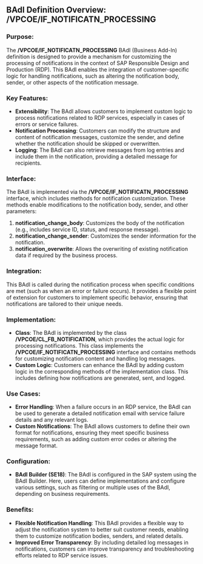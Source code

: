 ## BAdI Definition Overview: **/VPCOE/IF_NOTIFICATN_PROCESSING**

### Purpose:
The **/VPCOE/IF_NOTIFICATN_PROCESSING** BAdI (Business Add-In) definition is designed to provide a mechanism for customizing the processing of notifications in the context of SAP Responsible Design and Production (RDP). This BAdI enables the integration of customer-specific logic for handling notifications, such as altering the notification body, sender, or other aspects of the notification message.

### Key Features:
- **Extensibility**: The BAdI allows customers to implement custom logic to process notifications related to RDP services, especially in cases of errors or service failures.
- **Notification Processing**: Customers can modify the structure and content of notification messages, customize the sender, and define whether the notification should be skipped or overwritten.
- **Logging**: The BAdI can also retrieve messages from log entries and include them in the notification, providing a detailed message for recipients.

### Interface:
The BAdI is implemented via the **/VPCOE/IF_NOTIFICATN_PROCESSING** interface, which includes methods for notification customization. These methods enable modifications to the notification body, sender, and other parameters:
1. **notification_change_body**: Customizes the body of the notification (e.g., includes service ID, status, and response message).
2. **notification_change_sender**: Customizes the sender information for the notification.
3. **notification_overwrite**: Allows the overwriting of existing notification data if required by the business process.

### Integration:
This BAdI is called during the notification process when specific conditions are met (such as when an error or failure occurs). It provides a flexible point of extension for customers to implement specific behavior, ensuring that notifications are tailored to their unique needs.

### Implementation:
- **Class**: The BAdI is implemented by the class **/VPCOE/CL_FB_NOTIFICATION**, which provides the actual logic for processing notifications. This class implements the **/VPCOE/IF_NOTIFICATN_PROCESSING** interface and contains methods for customizing notification content and handling log messages.
- **Custom Logic**: Customers can enhance the BAdI by adding custom logic in the corresponding methods of the implementation class. This includes defining how notifications are generated, sent, and logged.

### Use Cases:
- **Error Handling**: When a failure occurs in an RDP service, the BAdI can be used to generate a detailed notification email with service failure details and any relevant logs.
- **Custom Notifications**: The BAdI allows customers to define their own format for notifications, ensuring they meet specific business requirements, such as adding custom error codes or altering the message format.

### Configuration:
- **BAdI Builder (SE18)**: The BAdI is configured in the SAP system using the BAdI Builder. Here, users can define implementations and configure various settings, such as filtering or multiple uses of the BAdI, depending on business requirements.

### Benefits:
- **Flexible Notification Handling**: This BAdI provides a flexible way to adjust the notification system to better suit customer needs, enabling them to customize notification bodies, senders, and related details.
- **Improved Error Transparency**: By including detailed log messages in notifications, customers can improve transparency and troubleshooting efforts related to RDP service issues.